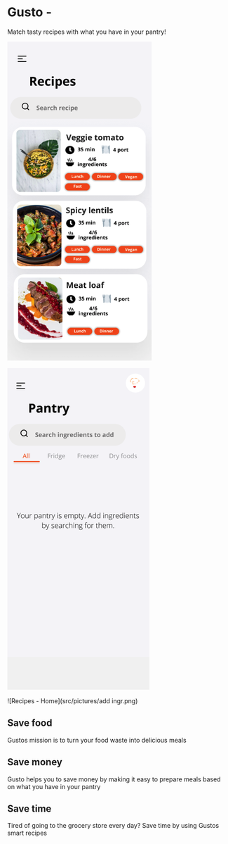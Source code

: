 # Gusto -

Match tasty recipes with what you have in your pantry!

![My pantry](src/pictures/home.png)

![My pantry - Add ingredients](src/pictures/pantry.png)

![Recipes - Home](src/pictures/add ingr.png)

## Save food

Gustos mission is to turn your food waste into delicious meals

## Save money

Gusto helps you to save money by making it easy to prepare meals based on what you have in your pantry

## Save time

Tired of going to the grocery store every day? Save time by using Gustos smart recipes
